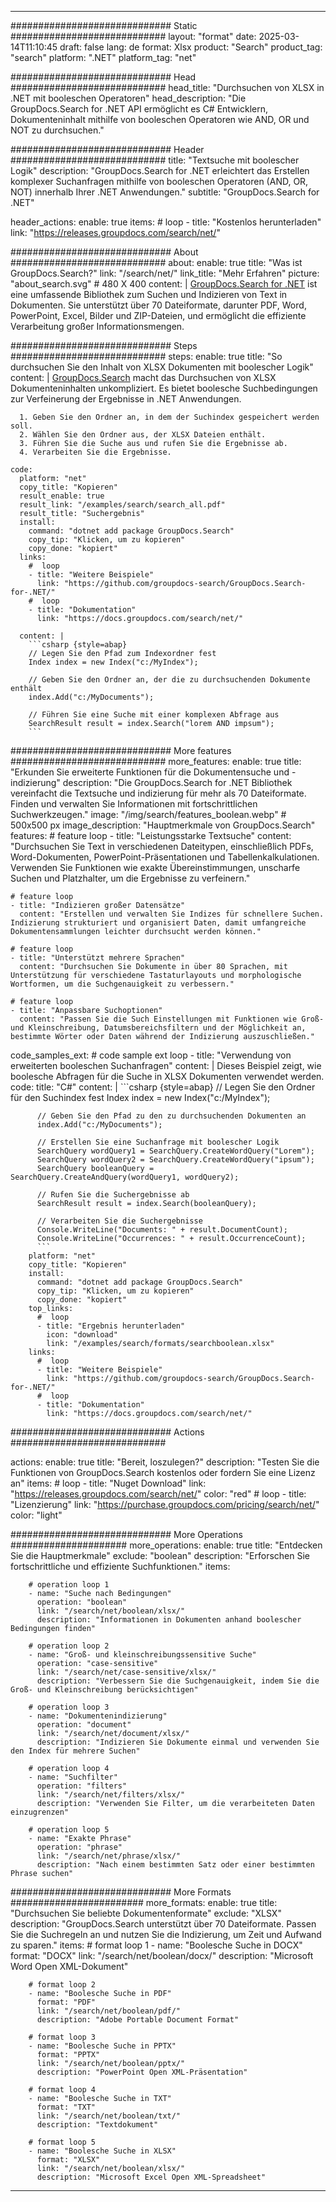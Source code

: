 
---
############################# Static ############################
layout: "format"
date:  2025-03-14T11:10:45
draft: false
lang: de
format: Xlsx
product: "Search"
product_tag: "search"
platform: ".NET"
platform_tag: "net"

############################# Head ############################
head_title: "Durchsuchen von XLSX in .NET mit booleschen Operatoren"
head_description: "Die GroupDocs.Search for .NET API ermöglicht es C# Entwicklern, Dokumenteninhalt mithilfe von booleschen Operatoren wie AND, OR und NOT zu durchsuchen."

############################# Header ############################
title: "Textsuche mit boolescher Logik" 
description: "GroupDocs.Search for .NET erleichtert das Erstellen komplexer Suchanfragen mithilfe von booleschen Operatoren (AND, OR, NOT) innerhalb Ihrer .NET Anwendungen."
subtitle: "GroupDocs.Search for .NET" 

header_actions:
  enable: true
  items:
    #  loop
    - title: "Kostenlos herunterladen"
      link: "https://releases.groupdocs.com/search/net/"
      
############################# About ############################
about:
    enable: true
    title: "Was ist GroupDocs.Search?"
    link: "/search/net/"
    link_title: "Mehr Erfahren"
    picture: "about_search.svg" # 480 X 400
    content: |
       [GroupDocs.Search for .NET](/search/net/) ist eine umfassende Bibliothek zum Suchen und Indizieren von Text in Dokumenten. Sie unterstützt über 70 Dateiformate, darunter PDF, Word, PowerPoint, Excel, Bilder und ZIP-Dateien, und ermöglicht die effiziente Verarbeitung großer Informationsmengen.

############################# Steps ############################
steps:
    enable: true
    title: "So durchsuchen Sie den Inhalt von XLSX Dokumenten mit boolescher Logik"
    content: |
      [GroupDocs.Search](/search/net/) macht das Durchsuchen von XLSX Dokumenteninhalten unkompliziert. Es bietet boolesche Suchbedingungen zur Verfeinerung der Ergebnisse in .NET Anwendungen.
      
      1. Geben Sie den Ordner an, in dem der Suchindex gespeichert werden soll.
      2. Wählen Sie den Ordner aus, der XLSX Dateien enthält.
      3. Führen Sie die Suche aus und rufen Sie die Ergebnisse ab.
      4. Verarbeiten Sie die Ergebnisse.
   
    code:
      platform: "net"
      copy_title: "Kopieren"
      result_enable: true
      result_link: "/examples/search/search_all.pdf"
      result_title: "Suchergebnis"
      install:
        command: "dotnet add package GroupDocs.Search"
        copy_tip: "Klicken, um zu kopieren"
        copy_done: "kopiert"
      links:
        #  loop
        - title: "Weitere Beispiele"
          link: "https://github.com/groupdocs-search/GroupDocs.Search-for-.NET/"
        #  loop
        - title: "Dokumentation"
          link: "https://docs.groupdocs.com/search/net/"
          
      content: |
        ```csharp {style=abap}
        // Legen Sie den Pfad zum Indexordner fest
        Index index = new Index("c:/MyIndex");

        // Geben Sie den Ordner an, der die zu durchsuchenden Dokumente enthält
        index.Add("c:/MyDocuments");

        // Führen Sie eine Suche mit einer komplexen Abfrage aus
        SearchResult result = index.Search("lorem AND impsum");
        ```            

############################# More features ############################
more_features:
  enable: true
  title: "Erkunden Sie erweiterte Funktionen für die Dokumentensuche und -indizierung"
  description: "Die GroupDocs.Search for .NET Bibliothek vereinfacht die Textsuche und indizierung für mehr als 70 Dateiformate. Finden und verwalten Sie Informationen mit fortschrittlichen Suchwerkzeugen."
  image: "/img/search/features_boolean.webp" # 500x500 px
  image_description: "Hauptmerkmale von GroupDocs.Search"
  features:
    # feature loop
    - title: "Leistungsstarke Textsuche"
      content: "Durchsuchen Sie Text in verschiedenen Dateitypen, einschließlich PDFs, Word-Dokumenten, PowerPoint-Präsentationen und Tabellenkalkulationen. Verwenden Sie Funktionen wie exakte Übereinstimmungen, unscharfe Suchen und Platzhalter, um die Ergebnisse zu verfeinern."

    # feature loop
    - title: "Indizieren großer Datensätze"
      content: "Erstellen und verwalten Sie Indizes für schnellere Suchen. Indizierung strukturiert und organisiert Daten, damit umfangreiche Dokumentensammlungen leichter durchsucht werden können."

    # feature loop
    - title: "Unterstützt mehrere Sprachen"
      content: "Durchsuchen Sie Dokumente in über 80 Sprachen, mit Unterstützung für verschiedene Tastaturlayouts und morphologische Wortformen, um die Suchgenauigkeit zu verbessern."

    # feature loop
    - title: "Anpassbare Suchoptionen"
      content: "Passen Sie die Such Einstellungen mit Funktionen wie Groß- und Kleinschreibung, Datumsbereichsfiltern und der Möglichkeit an, bestimmte Wörter oder Daten während der Indizierung auszuschließen."
      
  code_samples_ext:
    # code sample ext loop
    - title: "Verwendung von erweiterten booleschen Suchanfragen"
      content: |
        Dieses Beispiel zeigt, wie boolesche Abfragen für die Suche in XLSX Dokumenten verwendet werden.
      code:
        title: "C#"
        content: |
          ```csharp {style=abap}
          // Legen Sie den Ordner für den Suchindex fest
          Index index = new Index("c:/MyIndex");
              
          // Geben Sie den Pfad zu den zu durchsuchenden Dokumenten an
          index.Add("c:/MyDocuments");

          // Erstellen Sie eine Suchanfrage mit boolescher Logik
          SearchQuery wordQuery1 = SearchQuery.CreateWordQuery("Lorem");
          SearchQuery wordQuery2 = SearchQuery.CreateWordQuery("ipsum");
          SearchQuery booleanQuery = SearchQuery.CreateAndQuery(wordQuery1, wordQuery2);

          // Rufen Sie die Suchergebnisse ab
          SearchResult result = index.Search(booleanQuery);
          
          // Verarbeiten Sie die Suchergebnisse
          Console.WriteLine("Documents: " + result.DocumentCount);
          Console.WriteLine("Occurrences: " + result.OccurrenceCount);
          ```
        platform: "net"
        copy_title: "Kopieren"
        install:
          command: "dotnet add package GroupDocs.Search"
          copy_tip: "Klicken, um zu kopieren"
          copy_done: "kopiert"
        top_links:
          #  loop
          - title: "Ergebnis herunterladen"
            icon: "download"
            link: "/examples/search/formats/searchboolean.xlsx"
        links:
          #  loop
          - title: "Weitere Beispiele"
            link: "https://github.com/groupdocs-search/GroupDocs.Search-for-.NET/"
          #  loop
          - title: "Dokumentation"
            link: "https://docs.groupdocs.com/search/net/"
            

            


############################# Actions ############################

actions:
  enable: true
  title: "Bereit, loszulegen?"
  description: "Testen Sie die Funktionen von GroupDocs.Search kostenlos oder fordern Sie eine Lizenz an"
  items:
    #  loop
    - title: "Nuget Download"
      link: "https://releases.groupdocs.com/search/net/"
      color: "red"
        #  loop
    - title: "Lizenzierung"
      link: "https://purchase.groupdocs.com/pricing/search/net/"
      color: "light"


############################# More Operations #####################
more_operations:
    enable: true
    title: "Entdecken Sie die Hauptmerkmale"
    exclude: "boolean"
    description: "Erforschen Sie fortschrittliche und effiziente Suchfunktionen."
    items: 
          
        # operation loop 1
        - name: "Suche nach Bedingungen"
          operation: "boolean"
          link: "/search/net/boolean/xlsx/"
          description: "Informationen in Dokumenten anhand boolescher Bedingungen finden"

        # operation loop 2
        - name: "Groß- und kleinschreibungssensitive Suche"
          operation: "case-sensitive"
          link: "/search/net/case-sensitive/xlsx/"
          description: "Verbessern Sie die Suchgenauigkeit, indem Sie die Groß- und Kleinschreibung berücksichtigen"

        # operation loop 3
        - name: "Dokumentenindizierung"
          operation: "document"
          link: "/search/net/document/xlsx/"
          description: "Indizieren Sie Dokumente einmal und verwenden Sie den Index für mehrere Suchen"

        # operation loop 4
        - name: "Suchfilter"
          operation: "filters"
          link: "/search/net/filters/xlsx/"
          description: "Verwenden Sie Filter, um die verarbeiteten Daten einzugrenzen"

        # operation loop 5
        - name: "Exakte Phrase"
          operation: "phrase"
          link: "/search/net/phrase/xlsx/"
          description: "Nach einem bestimmten Satz oder einer bestimmten Phrase suchen"
          
        
          
############################# More Formats ########################
more_formats:
    enable: true
    title: "Durchsuchen Sie beliebte Dokumentenformate"
    exclude: "XLSX"
    description: "GroupDocs.Search unterstützt über 70 Dateiformate. Passen Sie die Suchregeln an und nutzen Sie die Indizierung, um Zeit und Aufwand zu sparen."
    items: 
        # format loop 1
        - name: "Boolesche Suche in DOCX"
          format: "DOCX"
          link: "/search/net/boolean/docx/"
          description: "Microsoft Word Open XML-Dokument"
          
        # format loop 2
        - name: "Boolesche Suche in PDF"
          format: "PDF"
          link: "/search/net/boolean/pdf/"
          description: "Adobe Portable Document Format"
          
        # format loop 3
        - name: "Boolesche Suche in PPTX"
          format: "PPTX"
          link: "/search/net/boolean/pptx/"
          description: "PowerPoint Open XML-Präsentation"

        # format loop 4
        - name: "Boolesche Suche in TXT"
          format: "TXT"
          link: "/search/net/boolean/txt/"
          description: "Textdokument"
          
        # format loop 5
        - name: "Boolesche Suche in XLSX"
          format: "XLSX"
          link: "/search/net/boolean/xlsx/"
          description: "Microsoft Excel Open XML-Spreadsheet"
  

---